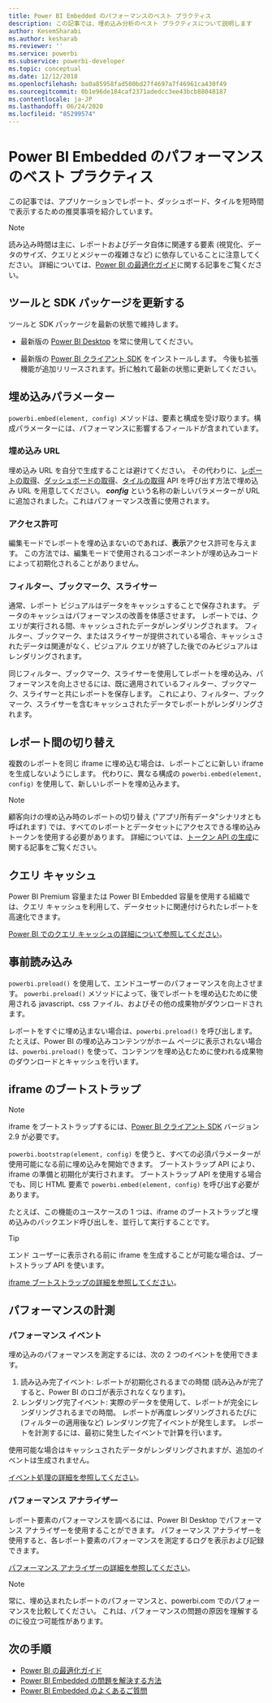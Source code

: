 ```yaml
---
title: Power BI Embedded のパフォーマンスのベスト プラクティス
description: この記事では、埋め込み分析のベスト プラクティスについて説明します
author: KesemSharabi
ms.author: kesharab
ms.reviewer: ''
ms.service: powerbi
ms.subservice: powerbi-developer
ms.topic: conceptual
ms.date: 12/12/2018
ms.openlocfilehash: ba0a85958fad500bd27f4697a7f46961ca430f49
ms.sourcegitcommit: 0b1e96de184caf2371adedcc3ee43bcb88048187
ms.contentlocale: ja-JP
ms.lasthandoff: 06/24/2020
ms.locfileid: "85299574"
---
```

# <a name="power-bi-embedded-performance-best-practices"></a>Power BI Embedded のパフォーマンスのベスト プラクティス

この記事では、アプリケーションでレポート、ダッシュボード、タイルを短時間で表示するための推奨事項を紹介しています。

> [!Note]
> 読み込み時間は主に、レポートおよびデータ自体に関連する要素 (視覚化、データのサイズ、クエリとメジャーの複雑さなど) に依存していることに注意してください。 詳細については、[Power BI の最適化ガイド](../../guidance/power-bi-optimization.md)に関する記事をご覧ください。

## <a name="update-tools-and-sdk-packages"></a>ツールと SDK パッケージを更新する

ツールと SDK パッケージを最新の状態で維持します。

* 最新版の [Power BI Desktop](https://powerbi.microsoft.com/desktop/) を常に使用してください。

* 最新版の [Power BI クライアント SDK](https://github.com/Microsoft/PowerBI-JavaScript) をインストールします。 今後も拡張機能が追加リリースされます。折に触れて最新の状態に更新してください。

## <a name="embed-parameters"></a>埋め込みパラメーター

`powerbi.embed(element, config)` メソッドは、要素と構成を受け取ります。構成パラメーターには、パフォーマンスに影響するフィールドが含まれています。

### <a name="embed-url"></a>埋め込み URL

埋め込み URL を自分で生成することは避けてください。 その代わりに、[レポートの取得](/rest/api/power-bi/reports/getreportsingroup)、[ダッシュボードの取得](/rest/api/power-bi/dashboards/getdashboardsingroup)、[タイルの取得](/rest/api/power-bi/dashboards/gettilesingroup) API を呼び出す方法で埋め込み URL を用意してください。 **_config_** という名称の新しいパラメーターが URL に追加されました。これはパフォーマンス改善に使用されます。

### <a name="permissions"></a>アクセス許可

編集モードでレポートを埋め込まないのであれば、**表示**アクセス許可を与えます。 この方法では、編集モードで使用されるコンポーネントが埋め込みコードによって初期化されることがありません。

### <a name="filters-bookmarks-and-slicers"></a>フィルター、ブックマーク、スライサー

通常、レポート ビジュアルはデータをキャッシュすることで保存されます。 データのキャッシュはパフォーマンスの改善を体感させます。 レポートでは、クエリが実行される間、キャッシュされたデータがレンダリングされます。 フィルター、ブックマーク、またはスライサーが提供されている場合、キャッシュされたデータは関連がなく、ビジュアル クエリが終了した後でのみビジュアルはレンダリングされます。

同じフィルター、ブックマーク、スライサーを使用してレポートを埋め込み、パフォーマンスを向上させるには、既に適用されているフィルター、ブックマーク、スライサーと共にレポートを保存します。 これにより、フィルター、ブックマーク、スライサーを含むキャッシュされたデータでレポートがレンダリングされます。

## <a name="switching-between-reports"></a>レポート間の切り替え

複数のレポートを同じ iframe に埋め込む場合は、レポートごとに新しい iframe を生成しないようにします。 代わりに、異なる構成の `powerbi.embed(element, config)` を使用して、新しいレポートを埋め込みます。

> [!NOTE]
> 顧客向けの埋め込み時のレポートの切り替え ("アプリ所有データ"シナリオとも呼ばれます) では、すべてのレポートとデータセットにアクセスできる埋め込みトークンを使用する必要があります。 詳細については、[トークン API の生成](https://docs.microsoft.com/rest/api/power-bi/embedtoken/generatetoken)に関する記事をご覧ください。

## <a name="query-caching"></a>クエリ キャッシュ

Power BI Premium 容量または Power BI Embedded 容量を使用する組織では、クエリ キャッシュを利用して、データセットに関連付けられたレポートを高速化できます。

[Power BI でのクエリ キャッシュの詳細について参照してください](../../connect-data/power-bi-query-caching.md)。

## <a name="preload"></a>事前読み込み

`powerbi.preload()` を使用して、エンドユーザーのパフォーマンスを向上させます。 `powerbi.preload()` メソッドによって、後でレポートを埋め込むために使用される javascript、css ファイル、およびその他の成果物がダウンロードされます。

レポートをすぐに埋め込まない場合は、`powerbi.preload()` を呼び出します。 たとえば、Power BI の埋め込みコンテンツがホーム ページに表示されない場合は、`powerbi.preload()` を使って、コンテンツを埋め込むために使われる成果物のダウンロードとキャッシュを行います。

## <a name="bootstrapping-the-iframe"></a>iframe のブートストラップ

> [!NOTE]
> iframe をブートストラップするには、[Power BI クライアント SDK](https://github.com/Microsoft/PowerBI-JavaScript) バージョン 2.9 が必要です。

`powerbi.bootstrap(element, config)` を使うと、すべての必須パラメーターが使用可能になる前に埋め込みを開始できます。 ブートストラップ API により、iframe の準備と初期化が実行されます。
ブートストラップ API を使用する場合でも、同じ HTML 要素で `powerbi.embed(element, config)` を呼び出す必要があります。

たとえば、この機能のユースケースの 1 つは、iframe のブートストラップと埋め込みのバックエンド呼び出しを、並行して実行することです。
> [!TIP]
> エンド ユーザーに表示される前に iframe を生成することが可能な場合は、ブートストラップ API を使います。

[iframe ブートストラップの詳細を参照してください](https://github.com/Microsoft/PowerBI-JavaScript/wiki/Bootstrap-For-Better-Performance)。

## <a name="measure-performance"></a>パフォーマンスの計測

### <a name="performance-events"></a>パフォーマンス イベント

埋め込みのパフォーマンスを測定するには、次の 2 つのイベントを使用できます。

1. 読み込み完了イベント: レポートが初期化されるまでの時間 (読み込みが完了すると、Power BI のロゴが表示されなくなります)。
2. レンダリング完了イベント: 実際のデータを使用して、レポートが完全にレンダリングされるまでの時間。 レポートが再度レンダリングされるたびに (フィルターの適用後など) レンダリング完了イベントが発生します。 レポートを計測するには、最初に発生したイベントで計算を行います。

使用可能な場合はキャッシュされたデータがレンダリングされますが、追加のイベントは生成されません。

[イベント処理の詳細を参照してください](https://github.com/Microsoft/PowerBI-JavaScript/wiki/Handling-Events)。

### <a name="performance-analyzer"></a>パフォーマンス アナライザー

レポート要素のパフォーマンスを調べるには、Power BI Desktop でパフォーマンス アナライザーを使用することができます。
パフォーマンス アナライザーを使用すると、各レポート要素のパフォーマンスを測定するログを表示および記録できます。

[パフォーマンス アナライザーの詳細を参照してください](../../create-reports/desktop-performance-analyzer.md)。

> [!NOTE]
> 常に、埋め込まれたレポートのパフォーマンスと、powerbi.com でのパフォーマンスを比較してください。 これは、パフォーマンスの問題の原因を理解するのに役立つ可能性があります。

## <a name="next-steps"></a>次の手順

* [Power BI の最適化ガイド](../../guidance/power-bi-optimization.md)
* [Power BI Embedded の問題を解決する方法](embedded-troubleshoot.md)
* [Power BI Embedded のよくあるご質問](embedded-faq.md)
